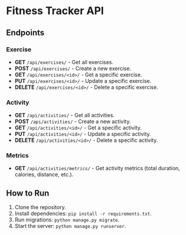 # Fitness Tracker API

## Endpoints

### Exercise
- **GET** `/api/exercises/` - Get all exercises.
- **POST** `/api/exercises/` - Create a new exercise.
- **GET** `/api/exercises/<id>/` - Get a specific exercise.
- **PUT** `/api/exercises/<id>/` - Update a specific exercise.
- **DELETE** `/api/exercises/<id>/` - Delete a specific exercise.

### Activity
- **GET** `/api/activities/` - Get all activities.
- **POST** `/api/activities/` - Create a new activity.
- **GET** `/api/activities/<id>/` - Get a specific activity.
- **PUT** `/api/activities/<id>/` - Update a specific activity.
- **DELETE** `/api/activities/<id>/` - Delete a specific activity.

### Metrics
- **GET** `/api/activities/metrics/` - Get activity metrics (total duration, calories, distance, etc.).

## How to Run
1. Clone the repository.
2. Install dependencies: `pip install -r requirements.txt`.
3. Run migrations: `python manage.py migrate`.
4. Start the server: `python manage.py runserver`.
